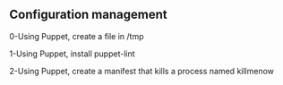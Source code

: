 ## Configuration management
  
0-Using Puppet, create a file in /tmp  
  
1-Using Puppet, install puppet-lint  
  
2-Using Puppet, create a manifest that kills a process named killmenow
